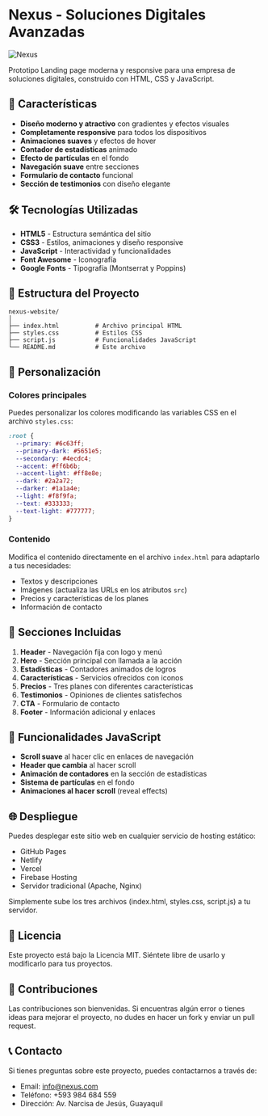 # Nexus - Soluciones Digitales Avanzadas

![Nexus](https://images.unsplash.com/photo-1507238691740-187a5b1d37b8?ixlib=rb-1.2.1&auto=format&fit=crop&w=600&q=80)

Prototipo Landing page moderna y responsive para una empresa de soluciones digitales, construido con HTML, CSS y JavaScript.

## 🚀 Características

- **Diseño moderno y atractivo** con gradientes y efectos visuales
- **Completamente responsive** para todos los dispositivos
- **Animaciones suaves** y efectos de hover
- **Contador de estadísticas** animado
- **Efecto de partículas** en el fondo
- **Navegación suave** entre secciones
- **Formulario de contacto** funcional
- **Sección de testimonios** con diseño elegante

## 🛠️ Tecnologías Utilizadas

- **HTML5** - Estructura semántica del sitio
- **CSS3** - Estilos, animaciones y diseño responsive
- **JavaScript** - Interactividad y funcionalidades
- **Font Awesome** - Iconografía
- **Google Fonts** - Tipografía (Montserrat y Poppins)

## 📁 Estructura del Proyecto

```
nexus-website/
│
├── index.html          # Archivo principal HTML
├── styles.css          # Estilos CSS
├── script.js           # Funcionalidades JavaScript
└── README.md           # Este archivo
```

## 🎨 Personalización

### Colores principales

Puedes personalizar los colores modificando las variables CSS en el archivo `styles.css`:

```css
:root {
  --primary: #6c63ff;
  --primary-dark: #5651e5;
  --secondary: #4ecdc4;
  --accent: #ff6b6b;
  --accent-light: #ff8e8e;
  --dark: #2a2a72;
  --darker: #1a1a4e;
  --light: #f8f9fa;
  --text: #333333;
  --text-light: #777777;
}
```

### Contenido

Modifica el contenido directamente en el archivo `index.html` para adaptarlo a tus necesidades:

- Textos y descripciones
- Imágenes (actualiza las URLs en los atributos `src`)
- Precios y características de los planes
- Información de contacto

## 📱 Secciones Incluidas

1. **Header** - Navegación fija con logo y menú
2. **Hero** - Sección principal con llamada a la acción
3. **Estadísticas** - Contadores animados de logros
4. **Características** - Servicios ofrecidos con iconos
5. **Precios** - Tres planes con diferentes características
6. **Testimonios** - Opiniones de clientes satisfechos
7. **CTA** - Formulario de contacto
8. **Footer** - Información adicional y enlaces

## 🔧 Funcionalidades JavaScript

- **Scroll suave** al hacer clic en enlaces de navegación
- **Header que cambia** al hacer scroll
- **Animación de contadores** en la sección de estadísticas
- **Sistema de partículas** en el fondo
- **Animaciones al hacer scroll** (reveal effects)

## 🌐 Despliegue

Puedes desplegar este sitio web en cualquier servicio de hosting estático:

- GitHub Pages
- Netlify
- Vercel
- Firebase Hosting
- Servidor tradicional (Apache, Nginx)

Simplemente sube los tres archivos (index.html, styles.css, script.js) a tu servidor.

## 📄 Licencia

Este proyecto está bajo la Licencia MIT. Siéntete libre de usarlo y modificarlo para tus proyectos.

## 🤝 Contribuciones

Las contribuciones son bienvenidas. Si encuentras algún error o tienes ideas para mejorar el proyecto, no dudes en hacer un fork y enviar un pull request.

## 📞 Contacto

Si tienes preguntas sobre este proyecto, puedes contactarnos a través de:

- Email: info@nexus.com
- Teléfono: +593 984 684 559
- Dirección: Av. Narcisa de Jesús, Guayaquil